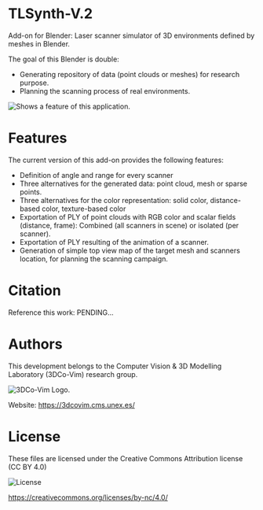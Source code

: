 # TLSynth-V.2
Add-on for Blender: Laser scanner simulator of 3D environments defined by meshes in Blender.

The goal of this Blender is double:
- Generating repository of data (point clouds or meshes) for research purpose.
- Planning the scanning process of real environments.

<picture>
  <source media="(prefers-color-scheme: dark)" srcset="">
  <source media="(prefers-color-scheme: light)" srcset="">
  <img alt="Shows a feature of this application." src="">
</picture>

# Features
The current version of this add-on provides the following features:
* Definition of angle and range for every scanner
* Three alternatives for the generated data: point cloud, mesh or sparse points.
* Three alternatives for the color representation: solid color, distance-based color, texture-based color
* Exportation of PLY of point clouds with RGB color and scalar fields (distance, frame): Combined (all scanners in scene) or isolated (per scanner).
* Exportation of PLY resulting of the animation of a scanner.
* Generation of simple top view map of the target mesh and scanners location, for planning the scanning campaign.


# Citation
Reference this work:
PENDING...

# Authors
This development belongs to the Computer Vision & 3D Modelling Laboratory (3DCo-Vim) research group.

<picture>
  <img alt="3DCo-Vim Logo." src="https://3dcovim.cms.unex.es/wp-content/uploads/sites/2/2023/03/cropped-cropped-Imagen23-1-2.png">
</picture>

Website: https://3dcovim.cms.unex.es/

# License
These files are licensed under the Creative Commons Attribution license (CC BY 4.0)

<picture>
  <source media="(prefers-color-scheme: dark)" srcset="https://licensebuttons.net/l/by-nc/3.0/88x31.png">
  <img alt="License" src="https://licensebuttons.net/l/by-nc/3.0/88x31.png">
</picture>

https://creativecommons.org/licenses/by-nc/4.0/
